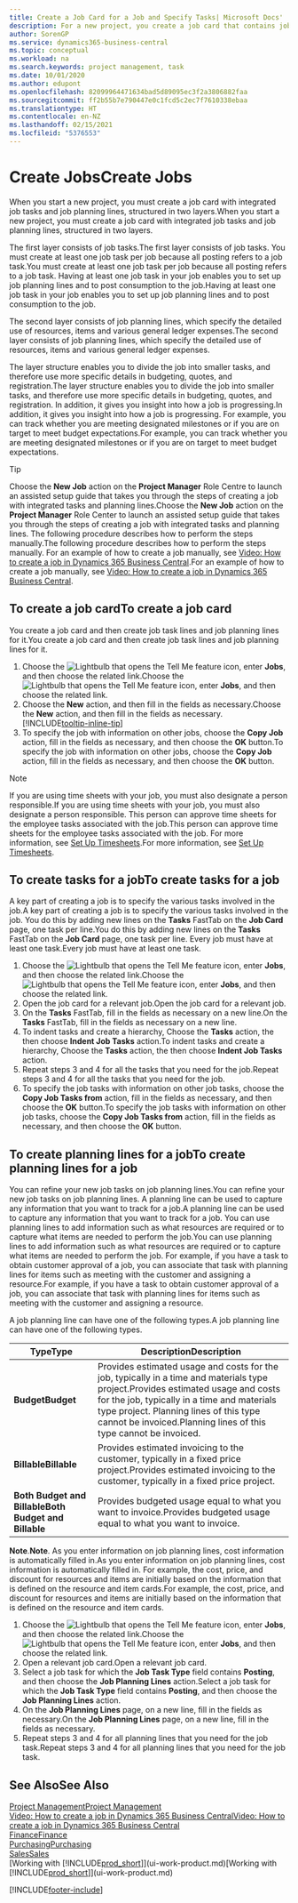 ```yaml
---
title: Create a Job Card for a Job and Specify Tasks| Microsoft Docs'
description: For a new project, you create a job card that contains job tasks and planning lines, to help you manage progress and budgets.
author: SorenGP
ms.service: dynamics365-business-central
ms.topic: conceptual
ms.workload: na
ms.search.keywords: project management, task
ms.date: 10/01/2020
ms.author: edupont
ms.openlocfilehash: 82099964471634bad5d89095ec3f2a3806882faa
ms.sourcegitcommit: ff2b55b7e790447e0c1fcd5c2ec7f7610338ebaa
ms.translationtype: HT
ms.contentlocale: en-NZ
ms.lasthandoff: 02/15/2021
ms.locfileid: "5376553"
---
```

# <a name="create-jobs"></a><span data-ttu-id="e7cea-103">Create Jobs</span><span class="sxs-lookup"><span data-stu-id="e7cea-103">Create Jobs</span></span>
<span data-ttu-id="e7cea-104">When you start a new project, you must create a job card with integrated job tasks and job planning lines, structured in two layers.</span><span class="sxs-lookup"><span data-stu-id="e7cea-104">When you start a new project, you must create a job card with integrated job tasks and job planning lines, structured in two layers.</span></span>  

<span data-ttu-id="e7cea-105">The first layer consists of job tasks.</span><span class="sxs-lookup"><span data-stu-id="e7cea-105">The first layer consists of job tasks.</span></span> <span data-ttu-id="e7cea-106">You must create at least one job task per job because all posting refers to a job task.</span><span class="sxs-lookup"><span data-stu-id="e7cea-106">You must create at least one job task per job because all posting refers to a job task.</span></span> <span data-ttu-id="e7cea-107">Having at least one job task in your job enables you to set up job planning lines and to post consumption to the job.</span><span class="sxs-lookup"><span data-stu-id="e7cea-107">Having at least one job task in your job enables you to set up job planning lines and to post consumption to the job.</span></span>

<span data-ttu-id="e7cea-108">The second layer consists of job planning lines, which specify the detailed use of resources, items and various general ledger expenses.</span><span class="sxs-lookup"><span data-stu-id="e7cea-108">The second layer consists of job planning lines, which specify the detailed use of resources, items and various general ledger expenses.</span></span>

<span data-ttu-id="e7cea-109">The layer structure enables you to divide the job into smaller tasks, and therefore use more specific details in budgeting, quotes, and registration.</span><span class="sxs-lookup"><span data-stu-id="e7cea-109">The layer structure enables you to divide the job into smaller tasks, and therefore use more specific details in budgeting, quotes, and registration.</span></span> <span data-ttu-id="e7cea-110">In addition, it gives you insight into how a job is progressing.</span><span class="sxs-lookup"><span data-stu-id="e7cea-110">In addition, it gives you insight into how a job is progressing.</span></span> <span data-ttu-id="e7cea-111">For example, you can track whether you are meeting designated milestones or if you are on target to meet budget expectations.</span><span class="sxs-lookup"><span data-stu-id="e7cea-111">For example, you can track whether you are meeting designated milestones or if you are on target to meet budget expectations.</span></span>

> [!TIP]
> <span data-ttu-id="e7cea-112">Choose the **New Job** action on the **Project Manager** Role Centre to launch an assisted setup guide that takes you through the steps of creating a job with integrated tasks and planning lines.</span><span class="sxs-lookup"><span data-stu-id="e7cea-112">Choose the **New Job** action on the **Project Manager** Role Center to launch an assisted setup guide that takes you through the steps of creating a job with integrated tasks and planning lines.</span></span> <span data-ttu-id="e7cea-113">The following procedure describes how to perform the steps manually.</span><span class="sxs-lookup"><span data-stu-id="e7cea-113">The following procedure describes how to perform the steps manually.</span></span> <span data-ttu-id="e7cea-114">For an example of how to create a job manually, see [Video: How to create a job in Dynamics 365 Business Central](https://www.youtube.com/watch?v=VqaPWr7BWmw).</span><span class="sxs-lookup"><span data-stu-id="e7cea-114">For an example of how to create a job manually, see [Video: How to create a job in Dynamics 365 Business Central](https://www.youtube.com/watch?v=VqaPWr7BWmw).</span></span>

## <a name="to-create-a-job-card"></a><span data-ttu-id="e7cea-115">To create a job card</span><span class="sxs-lookup"><span data-stu-id="e7cea-115">To create a job card</span></span>
<span data-ttu-id="e7cea-116">You create a job card and then create job task lines and job planning lines for it.</span><span class="sxs-lookup"><span data-stu-id="e7cea-116">You create a job card and then create job task lines and job planning lines for it.</span></span>

1. <span data-ttu-id="e7cea-117">Choose the ![Lightbulb that opens the Tell Me feature](media/ui-search/search_small.png "Tell me what you want to do") icon, enter **Jobs**, and then choose the related link.</span><span class="sxs-lookup"><span data-stu-id="e7cea-117">Choose the ![Lightbulb that opens the Tell Me feature](media/ui-search/search_small.png "Tell me what you want to do") icon, enter **Jobs**, and then choose the related link.</span></span>  
2. <span data-ttu-id="e7cea-118">Choose the **New** action, and then fill in the fields as necessary.</span><span class="sxs-lookup"><span data-stu-id="e7cea-118">Choose the **New** action, and then fill in the fields as necessary.</span></span> [!INCLUDE[tooltip-inline-tip](includes/tooltip-inline-tip_md.md)]
3. <span data-ttu-id="e7cea-119">To specify the job with information on other jobs, choose the **Copy Job** action, fill in the fields as necessary, and then choose the **OK** button.</span><span class="sxs-lookup"><span data-stu-id="e7cea-119">To specify the job with information on other jobs, choose the **Copy Job** action, fill in the fields as necessary, and then choose the **OK** button.</span></span>

> [!NOTE]  
>   <span data-ttu-id="e7cea-120">If you are using time sheets with your job, you must also designate a person responsible.</span><span class="sxs-lookup"><span data-stu-id="e7cea-120">If you are using time sheets with your job, you must also designate a person responsible.</span></span> <span data-ttu-id="e7cea-121">This person can approve time sheets for the employee tasks associated with the job.</span><span class="sxs-lookup"><span data-stu-id="e7cea-121">This person can approve time sheets for the employee tasks associated with the job.</span></span> <span data-ttu-id="e7cea-122">For more information, see [Set Up Timesheets](projects-how-setup-time-sheets.md).</span><span class="sxs-lookup"><span data-stu-id="e7cea-122">For more information, see [Set Up Timesheets](projects-how-setup-time-sheets.md).</span></span>

## <a name="to-create-tasks-for-a-job"></a><span data-ttu-id="e7cea-123">To create tasks for a job</span><span class="sxs-lookup"><span data-stu-id="e7cea-123">To create tasks for a job</span></span>
<span data-ttu-id="e7cea-124">A key part of creating a job is to specify the various tasks involved in the job.</span><span class="sxs-lookup"><span data-stu-id="e7cea-124">A key part of creating a job is to specify the various tasks involved in the job.</span></span> <span data-ttu-id="e7cea-125">You do this by adding new lines on the **Tasks** FastTab on the **Job Card** page, one task per line.</span><span class="sxs-lookup"><span data-stu-id="e7cea-125">You do this by adding new lines on the **Tasks** FastTab on the **Job Card** page, one task per line.</span></span> <span data-ttu-id="e7cea-126">Every job must have at least one task.</span><span class="sxs-lookup"><span data-stu-id="e7cea-126">Every job must have at least one task.</span></span>

1. <span data-ttu-id="e7cea-127">Choose the ![Lightbulb that opens the Tell Me feature](media/ui-search/search_small.png "Tell me what you want to do") icon, enter **Jobs**, and then choose the related link.</span><span class="sxs-lookup"><span data-stu-id="e7cea-127">Choose the ![Lightbulb that opens the Tell Me feature](media/ui-search/search_small.png "Tell me what you want to do") icon, enter **Jobs**, and then choose the related link.</span></span>
2. <span data-ttu-id="e7cea-128">Open the job card for a relevant job.</span><span class="sxs-lookup"><span data-stu-id="e7cea-128">Open the job card for a relevant job.</span></span>
3. <span data-ttu-id="e7cea-129">On the **Tasks** FastTab, fill in the fields as necessary on a new line.</span><span class="sxs-lookup"><span data-stu-id="e7cea-129">On the **Tasks** FastTab, fill in the fields as necessary on a new line.</span></span>
4. <span data-ttu-id="e7cea-130">To indent tasks and create a hierarchy, Choose the **Tasks** action, the then choose **Indent Job Tasks** action.</span><span class="sxs-lookup"><span data-stu-id="e7cea-130">To indent tasks and create a hierarchy, Choose the **Tasks** action, the then choose **Indent Job Tasks** action.</span></span>
5. <span data-ttu-id="e7cea-131">Repeat steps 3 and 4 for all the tasks that you need for the job.</span><span class="sxs-lookup"><span data-stu-id="e7cea-131">Repeat steps 3 and 4 for all the tasks that you need for the job.</span></span>
6. <span data-ttu-id="e7cea-132">To specify the job tasks with information on other job tasks, choose the **Copy Job Tasks from** action, fill in the fields as necessary, and then choose the **OK** button.</span><span class="sxs-lookup"><span data-stu-id="e7cea-132">To specify the job tasks with information on other job tasks, choose the **Copy Job Tasks from** action, fill in the fields as necessary, and then choose the **OK** button.</span></span>

## <a name="to-create-planning-lines-for-a-job"></a><span data-ttu-id="e7cea-133">To create planning lines for a job</span><span class="sxs-lookup"><span data-stu-id="e7cea-133">To create planning lines for a job</span></span>
<span data-ttu-id="e7cea-134">You can refine your new job tasks on job planning lines.</span><span class="sxs-lookup"><span data-stu-id="e7cea-134">You can refine your new job tasks on job planning lines.</span></span> <span data-ttu-id="e7cea-135">A planning line can be used to capture any information that you want to track for a job.</span><span class="sxs-lookup"><span data-stu-id="e7cea-135">A planning line can be used to capture any information that you want to track for a job.</span></span> <span data-ttu-id="e7cea-136">You can use planning lines to add information such as what resources are required or to capture what items are needed to perform the job.</span><span class="sxs-lookup"><span data-stu-id="e7cea-136">You can use planning lines to add information such as what resources are required or to capture what items are needed to perform the job.</span></span> <span data-ttu-id="e7cea-137">For example, if you have a task to obtain customer approval of a job, you can associate that task with planning lines for items such as meeting with the customer and assigning a resource.</span><span class="sxs-lookup"><span data-stu-id="e7cea-137">For example, if you have a task to obtain customer approval of a job, you can associate that task with planning lines for items such as meeting with the customer and assigning a resource.</span></span>  

<span data-ttu-id="e7cea-138">A job planning line can have one of the following types.</span><span class="sxs-lookup"><span data-stu-id="e7cea-138">A job planning line can have one of the following types.</span></span>  

| <span data-ttu-id="e7cea-139">Type</span><span class="sxs-lookup"><span data-stu-id="e7cea-139">Type</span></span> | <span data-ttu-id="e7cea-140">Description</span><span class="sxs-lookup"><span data-stu-id="e7cea-140">Description</span></span> |
| --- | --- |
| <span data-ttu-id="e7cea-141">**Budget**</span><span class="sxs-lookup"><span data-stu-id="e7cea-141">**Budget**</span></span> |<span data-ttu-id="e7cea-142">Provides estimated usage and costs for the job, typically in a time and materials type project.</span><span class="sxs-lookup"><span data-stu-id="e7cea-142">Provides estimated usage and costs for the job, typically in a time and materials type project.</span></span> <span data-ttu-id="e7cea-143">Planning lines of this type cannot be invoiced.</span><span class="sxs-lookup"><span data-stu-id="e7cea-143">Planning lines of this type cannot be invoiced.</span></span> |
| <span data-ttu-id="e7cea-144">**Billable**</span><span class="sxs-lookup"><span data-stu-id="e7cea-144">**Billable**</span></span> |<span data-ttu-id="e7cea-145">Provides estimated invoicing to the customer, typically in a fixed price project.</span><span class="sxs-lookup"><span data-stu-id="e7cea-145">Provides estimated invoicing to the customer, typically in a fixed price project.</span></span> |
| <span data-ttu-id="e7cea-146">**Both Budget and Billable**</span><span class="sxs-lookup"><span data-stu-id="e7cea-146">**Both Budget and Billable**</span></span> |<span data-ttu-id="e7cea-147">Provides budgeted usage equal to what you want to invoice.</span><span class="sxs-lookup"><span data-stu-id="e7cea-147">Provides budgeted usage equal to what you want to invoice.</span></span> |

<span data-ttu-id="e7cea-148">**Note**.</span><span class="sxs-lookup"><span data-stu-id="e7cea-148">**Note**.</span></span> <span data-ttu-id="e7cea-149">As you enter information on job planning lines, cost information is automatically filled in.</span><span class="sxs-lookup"><span data-stu-id="e7cea-149">As you enter information on job planning lines, cost information is automatically filled in.</span></span> <span data-ttu-id="e7cea-150">For example, the cost, price, and discount for resources and items are initially based on the information that is defined on the resource and item cards.</span><span class="sxs-lookup"><span data-stu-id="e7cea-150">For example, the cost, price, and discount for resources and items are initially based on the information that is defined on the resource and item cards.</span></span>

1. <span data-ttu-id="e7cea-151">Choose the ![Lightbulb that opens the Tell Me feature](media/ui-search/search_small.png "Tell me what you want to do") icon, enter **Jobs**, and then choose the related link.</span><span class="sxs-lookup"><span data-stu-id="e7cea-151">Choose the ![Lightbulb that opens the Tell Me feature](media/ui-search/search_small.png "Tell me what you want to do") icon, enter **Jobs**, and then choose the related link.</span></span>
2. <span data-ttu-id="e7cea-152">Open a relevant job card.</span><span class="sxs-lookup"><span data-stu-id="e7cea-152">Open a relevant job card.</span></span>
3. <span data-ttu-id="e7cea-153">Select a job task for which the **Job Task Type** field contains **Posting**, and then choose the **Job Planning Lines** action.</span><span class="sxs-lookup"><span data-stu-id="e7cea-153">Select a job task for which the **Job Task Type** field contains **Posting**, and then choose the **Job Planning Lines** action.</span></span>  
4. <span data-ttu-id="e7cea-154">On the **Job Planning Lines** page, on a new line, fill in the fields as necessary.</span><span class="sxs-lookup"><span data-stu-id="e7cea-154">On the **Job Planning Lines** page, on a new line, fill in the fields as necessary.</span></span>
5. <span data-ttu-id="e7cea-155">Repeat steps 3 and 4 for all planning lines that you need for the job task.</span><span class="sxs-lookup"><span data-stu-id="e7cea-155">Repeat steps 3 and 4 for all planning lines that you need for the job task.</span></span>

## <a name="see-also"></a><span data-ttu-id="e7cea-156">See Also</span><span class="sxs-lookup"><span data-stu-id="e7cea-156">See Also</span></span>

[<span data-ttu-id="e7cea-157">Project Management</span><span class="sxs-lookup"><span data-stu-id="e7cea-157">Project Management</span></span>](projects-manage-projects.md)  
[<span data-ttu-id="e7cea-158">Video: How to create a job in Dynamics 365 Business Central</span><span class="sxs-lookup"><span data-stu-id="e7cea-158">Video: How to create a job in Dynamics 365 Business Central</span></span>](https://www.youtube.com/watch?v=VqaPWr7BWmw)  
[<span data-ttu-id="e7cea-159">Finance</span><span class="sxs-lookup"><span data-stu-id="e7cea-159">Finance</span></span>](finance.md)  
[<span data-ttu-id="e7cea-160">Purchasing</span><span class="sxs-lookup"><span data-stu-id="e7cea-160">Purchasing</span></span>](purchasing-manage-purchasing.md)  
[<span data-ttu-id="e7cea-161">Sales</span><span class="sxs-lookup"><span data-stu-id="e7cea-161">Sales</span></span>](sales-manage-sales.md)  
<span data-ttu-id="e7cea-162">[Working with [!INCLUDE[prod_short](includes/prod_short.md)]](ui-work-product.md)</span><span class="sxs-lookup"><span data-stu-id="e7cea-162">[Working with [!INCLUDE[prod_short](includes/prod_short.md)]](ui-work-product.md)</span></span>  


[!INCLUDE[footer-include](includes/footer-banner.md)]